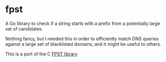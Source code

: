 # fpst

A Go library to check if a string starts with a prefix from a potentially large set of candidates.

Nothing fancy, but I needed this in order to efficiently match DNS queries against a large set of
blacklisted domains, and it might be useful to others.

This is a port of the C [FPST library](https://github.com/jedisct1/fpst)

